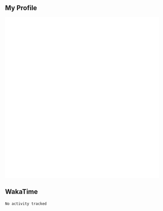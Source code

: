 ## My Profile
<img src="https://raw.githubusercontent.com/akmallxx/akmallxx/2f2d024a644949a61dbc923da84b9875860856d3/github-metrics.svg"/>

## WakaTime
<!--START_SECTION:waka-->

```txt
No activity tracked
```

<!--END_SECTION:waka-->
